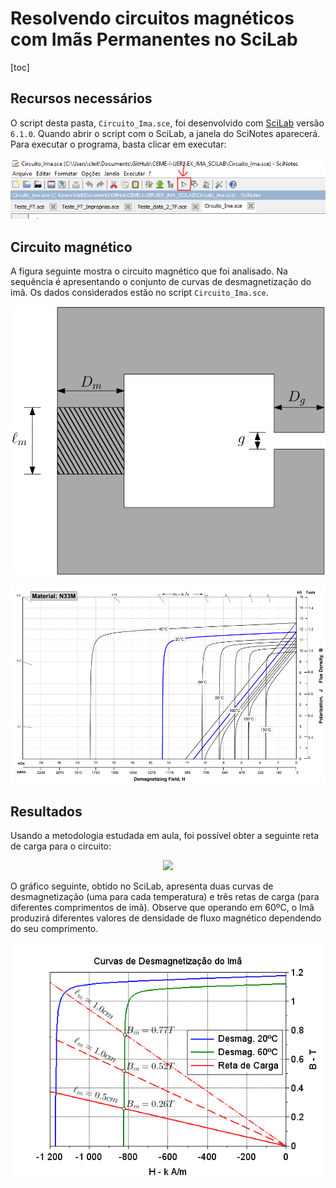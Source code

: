 # Resolvendo circuitos magnéticos com Imãs Permanentes no SciLab



[toc]


## Recursos necessários

O script desta pasta, <code>Circuito_Ima.sce</code>, foi desenvolvido  com [SciLab](https://www.scilab.org/)  versão <code>6.1.0</code>. Quando abrir o script com o SciLab, a janela do SciNotes aparecerá. Para executar o programa, basta clicar em executar: 


<p align="center"> 
    <img src="./Figuras/SciNotes.png">
</p>




## Circuito magnético

A figura seguinte mostra o circuito magnético que foi analisado. Na sequência é apresentando o conjunto de curvas de desmagnetização do imã. Os dados considerados estão no script <code>Circuito_Ima.sce</code>. 

<p align="center"> 
    <img src="./Figuras/circui_ima.svg">
</p>



<p align="center"> 
    <img src="./Figuras/N33M.png">
</p>


## Resultados

Usando a metodologia estudada em aula, foi possível obter a seguinte reta de carga para o circuito: 


<div align="center"><img src="https://render.githubusercontent.com/render/math?math=B_m=-\mu_0\big(\frac{\ell_m}{g}\big)\big(\frac{D_g}{D_m}\big)H_m"></div>


O gráfico seguinte, obtido no SciLab, apresenta duas curvas de desmagnetização (uma para cada temperatura) e três retas de carga (para diferentes comprimentos de imã). Observe que operando em 60ºC, o Imã produzirá diferentes valores de densidade de fluxo magnético dependendo do seu comprimento.

<p align="center"> 
    <img src="./Figuras/BXH.png">
</p>